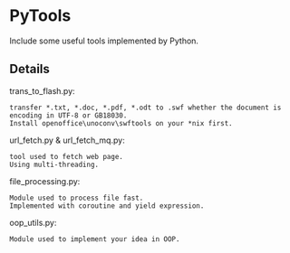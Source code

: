 PyTools
================
Include some useful tools implemented by Python. 


Details
----------------------------
trans_to_flash.py: 

    transfer *.txt, *.doc, *.pdf, *.odt to .swf whether the document is encoding in UTF-8 or GB18030.
    Install openoffice\unoconv\swftools on your *nix first.
  
url_fetch.py & url_fetch_mq.py:

    tool used to fetch web page.   
    Using multi-threading.
    
file_processing.py:

    Module used to process file fast.
    Implemented with coroutine and yield expression.

oop_utils.py:

    Module used to implement your idea in OOP.
